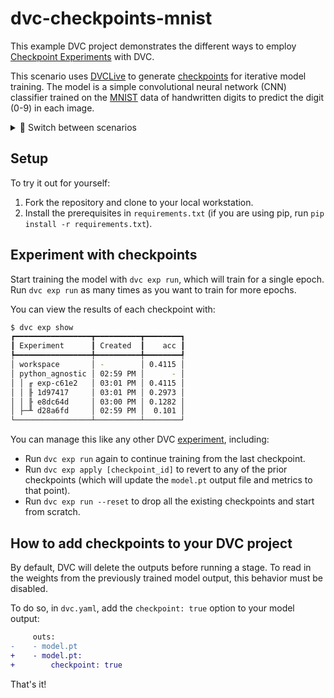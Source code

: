 # dvc-checkpoints-mnist

This example DVC project demonstrates the different ways to employ
[Checkpoint Experiments](https://dvc.org/doc/user-guide/experiment-management#checkpoints-in-source-code)
with DVC.

This scenario uses [DVCLive](https://dvc.org/doc/dvclive) to generate
[checkpoints](https://dvc.org/doc/api-reference/make_checkpoint) for iterative
model training. The model is a simple convolutional neural network (CNN)
classifier trained on the [MNIST](http://yann.lecun.com/exdb/mnist/) data of
handwritten digits to predict the digit (0-9) in each image.

<details>

<summary>🔄 Switch between scenarios</summary>
<br/>

This repo has several
[branches](https://github.com/iterative/dvc-checkpoints-mnist/branches) that
show different methods for using checkpoints (using a similar pipeline):

- The [live](https://github.com/iterative/dvc-checkpoints-mnist/tree/live)
  scenario introduces full-featured checkpoint usage — integrating with
  [DVCLive](https://github.com/iterative/dvclive).
- The [basic](https://github.com/iterative/dvc-checkpoints-mnist/tree/basic)
  scenario uses single-checkpoint experiments to illustrate how checkpoints work
  in a simple way.
- The
  [Python-only](https://github.com/iterative/dvc-checkpoints-mnist/tree/make_checkpoint)
  variation features the
  [make_checkpoint](https://dvc.org/doc/api-reference/make_checkpoint) function
  from DVC's Python API.
- Contrastingly, the
  [signal file](https://github.com/iterative/dvc-checkpoints-mnist/tree/signal_file)
  scenario shows how to make your own signal files (applicable to any
  programming language).
- Finally, our
  [full pipeline](https://github.com/iterative/dvc-checkpoints-mnist/tree/full_pipeline)
  scenario elaborates on the full-featured usage with a more advanced process.

</details>

## Setup

To try it out for yourself:

1. Fork the repository and clone to your local workstation.
2. Install the prerequisites in `requirements.txt` (if you are using pip, run
   `pip install -r requirements.txt`).

## Experiment with checkpoints

Start training the model with `dvc exp run`, which will train for a single
epoch. Run `dvc exp run` as many times as you want to train for more epochs.

You can view the results of each checkpoint with:

```bash
$ dvc exp show
┏━━━━━━━━━━━━━━━━━┳━━━━━━━━━━┳━━━━━━━━┓
┃ Experiment      ┃ Created  ┃    acc ┃
┡━━━━━━━━━━━━━━━━━╇━━━━━━━━━━╇━━━━━━━━┩
│ workspace       │ -        │ 0.4115 │
│ python_agnostic │ 02:59 PM │      - │
│ │ ╓ exp-c61e2   │ 03:01 PM │ 0.4115 │
│ │ ╟ 1d97417     │ 03:01 PM │ 0.2973 │
│ │ ╟ e8dc64d     │ 03:00 PM │ 0.1282 │
│ ├─╨ d28a6fd     │ 02:59 PM │  0.101 │
└─────────────────┴──────────┴────────┘
```

You can manage this like any other DVC
[experiment](https://dvc.org/doc/start/experiments), including:
* Run `dvc exp run` again to continue training from the last checkpoint.
* Run `dvc exp apply [checkpoint_id]` to revert to any of the prior checkpoints
  (which will update the `model.pt` output file and metrics to that point).
* Run `dvc exp run --reset` to drop all the existing checkpoints and start from
  scratch.

## How to add checkpoints to your DVC project

By default, DVC will delete the outputs before running a stage. To read in the
weights from the previously trained model output, this behavior must be
disabled.

To do so, in `dvc.yaml`, add the `checkpoint: true` option to your model output:

```diff
     outs:
-    - model.pt
+    - model.pt:
+        checkpoint: true
```

That's it!

